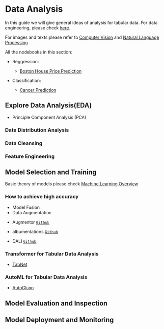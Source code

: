 # Data Analysis

In this guide we will give general ideas of analysis for tabular data. For data engineering, please check [here](Data_Engineering.md).

For images and texts please refer to [Computer Vision](Computer_Vision.md) and [Natural Language Processing](Natural_Language_Processing.md)

All the nodebooks in this section:

* Reggression:

  * [Boston House Price Prediction]()

* Classification:

  * [Cancer Prediction]()

## Explore Data Analysis(EDA)

* Principle Component Analysis (PCA)

### Data Distribution Analysis

### Data Cleansing

### Feature Engineering






## Model Selection and Training

Basic theory of models please check [Machine Learning Overview](Machine_Learning_Overview.md)

### How to achieve high accuracy

* Model Fusion
* Data Augmentation

- Augmentor [`Github`](https://github.com/mdbloice/Augmentor?utm_source=mybridge&utm_medium=blog&utm_campaign=read_more)

- albumentations [`Github`](https://github.com/albumentations-team/albumentations)

- DALI [`Github`](https://github.com/NVIDIA/DALI)

### Transformer for Tabular Data Analysis

* [TabNet](https://github.com/google-research/google-research/tree/master/tabnet)

### AutoML for Tabular Data Analysis

* [AutoGluon](https://github.com/awslabs/autogluon)

## Model Evaluation and Inspection


## Model Deployment and Monitoring


